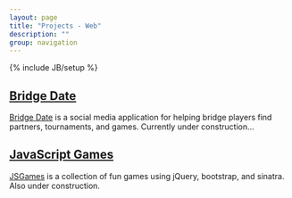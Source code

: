 ```yaml
---
layout: page
title: "Projects - Web"
description: ""
group: navigation
---
```

{% include JB/setup %}

<h2><a href="http://bridgedate.herokuapp.com/">Bridge Date</a></h2>
<p><a href="http://bridgedate.herokuapp.com/">Bridge Date</a> is a social media application for helping bridge players find partners, tournaments, and games. Currently under construction...</p>

<h2><a href="http://js-games.herokuapp.com/">JavaScript Games</a></h2>
<p><a href="http://js-games.herokuapp.com/">JSGames</a> is a collection of fun games using jQuery, bootstrap, and sinatra. Also under construction.</p>
